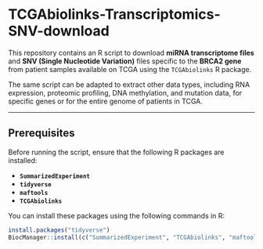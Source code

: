 # TCGAbiolinks-Transcriptomics-SNV-download

This repository contains an R script to download **miRNA transcriptome files** and **SNV (Single Nucleotide Variation)** files specific to the **BRCA2 gene** from patient samples available on TCGA using the `TCGAbiolinks` R package. 

The same script can be adapted to extract other data types, including RNA expression, proteomic profiling, DNA methylation, and mutation data, for specific genes or for the entire genome of patients in TCGA.

---

## Prerequisites

Before running the script, ensure that the following R packages are installed:

- **`SummarizedExperiment`**
- **`tidyverse`**
- **`maftools`**
- **`TCGAbiolinks`**

You can install these packages using the following commands in R:

```R
install.packages("tidyverse")
BiocManager::install(c("SummarizedExperiment", "TCGAbiolinks", "maftools"))
